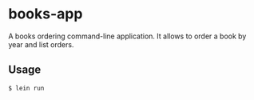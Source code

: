 # books-app

A books ordering command-line application. It allows to order a book by year and list orders.

## Usage

    $ lein run